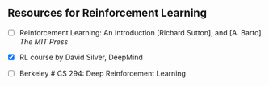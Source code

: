 ## Resources for Reinforcement Learning
 - [ ] Reinforcement Learning: An Introduction 
	 [Richard Sutton], and [A. Barto]
	_The MIT Press_
	
 - [x] RL course by David Silver, DeepMind
 - [ ] Berkeley # CS 294: Deep Reinforcement Learning
